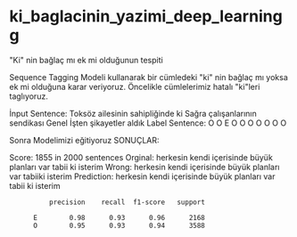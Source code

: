 # ki_baglacinin_yazimi_deep_learningg
 "Ki" nin bağlaç mı ek mi olduğunun tespiti
 
 
Sequence Tagging Modeli kullanarak bir cümledeki "ki" nin bağlaç mı yoksa ek mi olduğuna karar veriyoruz.
Öncelikle cümlelerimiz hatalı "ki"leri taglıyoruz.

İnput Sentence: Toksöz ailesinin sahipliğinde ki Sağra çalışanlarının sendikası Genel İşten şikayetler aldık
Label Sentence: O O E O O O O O O O

Sonra Modelimizi eğitiyoruz
SONUÇLAR:

Score: 1855 in 2000 sentences
Orginal: herkesin kendi içerisinde büyük planları var tabii ki isterim
Wrong: herkesin kendi içerisinde büyük planları var tabiiki isterim
Prediction: herkesin kendi içerisinde büyük planları var tabii ki isterim


              precision    recall  f1-score   support

          E        0.98      0.93      0.96      2168
          O        0.95      0.93      0.94      3588
